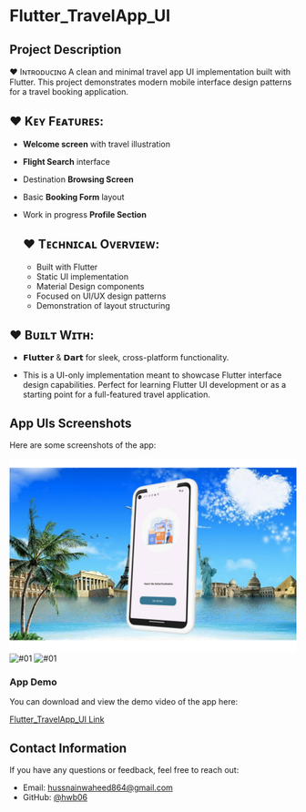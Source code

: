 # Flutter_TravelApp_UI
 
## **Project Description**

♥ Iɴᴛʀᴏᴅᴜᴄɪɴɢ A clean and minimal travel app UI implementation built with Flutter. This project demonstrates modern mobile interface design patterns for a travel booking application.

## ♥ **Kᴇʏ Fᴇᴀᴛᴜʀᴇꜱ**:
- **Welcome screen** with travel illustration
- **Flight Search** interface
- Destination **Browsing Screen**
- Basic **Booking Form** layout
- Work in progress **Profile Section**

  ## ♥ **Tᴇᴄʜɴɪᴄᴀʟ Oᴠᴇʀᴠɪᴇᴡ**:
  - Built with Flutter
  - Static UI implementation
  - Material Design components
  - Focused on UI/UX design patterns
  - Demonstration of layout structuring

## ♥ **Bᴜɪʟᴛ Wɪᴛʜ**:
- 𝗙𝗹𝘂𝘁𝘁𝗲𝗿 & 𝗗𝗮𝗿𝘁 for sleek, cross-platform functionality. 

- This is a UI-only implementation meant to showcase Flutter interface design capabilities. Perfect for learning Flutter UI development or as a starting point for a full-featured travel application.

## **App UIs Screenshots**
Here are some screenshots of the app:

![#01](https://github.com/hwb06/Flutter_TravelApp_UI/blob/main/assets/Project%20Showcase/01.png) 
![#01](https://github.com/hwb06/Flutter_TravelApp_UI/blob/main/assets/Project%20Showcase/02.png) 
![#01](https://github.com/hwb06/Flutter_TravelApp_UI/blob/main/assets/Project%20Showcase/03.png) 
 
### **App Demo**
You can download and view the demo video of the app here:

[Flutter_TravelApp_UI Link](https://github.com/hwb06/Flutter_TravelApp_UI/releases/tag/v1.0.0)

## **Contact Information**
If you have any questions or feedback, feel free to reach out:

- Email: hussnainwaheed864@gmail.com
- GitHub: [@hwb06](https://github.com/hwb06)

